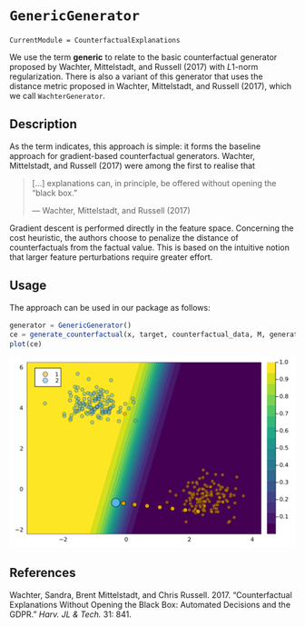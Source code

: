 # `GenericGenerator`

``` @meta
CurrentModule = CounterfactualExplanations 
```

We use the term **generic** to relate to the basic counterfactual generator proposed by Wachter, Mittelstadt, and Russell (2017) with $L1$-norm regularization. There is also a variant of this generator that uses the distance metric proposed in Wachter, Mittelstadt, and Russell (2017), which we call `WachterGenerator`.

## Description

As the term indicates, this approach is simple: it forms the baseline approach for gradient-based counterfactual generators. Wachter, Mittelstadt, and Russell (2017) were among the first to realise that

> \[…\] explanations can, in principle, be offered without opening the “black box.”
>
> — Wachter, Mittelstadt, and Russell (2017)

Gradient descent is performed directly in the feature space. Concerning the cost heuristic, the authors choose to penalize the distance of counterfactuals from the factual value. This is based on the intuitive notion that larger feature perturbations require greater effort.

## Usage

The approach can be used in our package as follows:

``` julia
generator = GenericGenerator()
ce = generate_counterfactual(x, target, counterfactual_data, M, generator)
plot(ce)
```

![](generic_files/figure-commonmark/cell-3-output-1.svg)

## References

Wachter, Sandra, Brent Mittelstadt, and Chris Russell. 2017. “Counterfactual Explanations Without Opening the Black Box: Automated Decisions and the GDPR.” *Harv. JL & Tech.* 31: 841.
